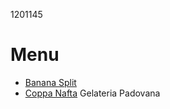 1201145
# Menu 
- [Banana Split](./banana_split.md)
- [Coppa Nafta](./coppa_nafta.md)
Gelateria Padovana
